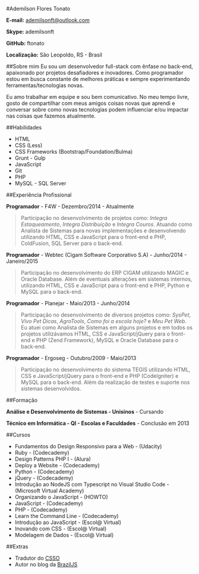 #Ademílson Flores Tonato

**E-mail:** ademilsonft@outlook.com

**Skype:** ademilsonft

**GitHub:** ftonato

**Localização:** São Leopoldo, RS - Brasil

##Sobre mim
Eu sou um desenvolvedor full-stack com ênfase no back-end, apaixonado por projetos desafiadores e inovadores. Como programador estou em busca constante de melhores práticas e sempre experimentando ferramentas/tecnologias novas.

Eu amo trabalhar em equipe e sou bem comunicativo. No meu tempo livre, gosto de compartilhar com meus amigos coisas novas que aprendi e conversar sobre como novas tecnologias podem influenciar e/ou impactar nas coisas que fazemos atualmente.

##Habilidades

* HTML
* CSS (Less)
* CSS Frameworks (Bootstrap/Foundation/Bulma)
* Grunt - Gulp
* JavaScript
* Git
* PHP
* MySQL - SQL Server


##Experiência Profissional

**Programador** - F4W - Dezembro/2014 - Atualmente

> Participação no desenvolvimento de projetos como: *Integra Estaqueamento*, *Integra Distribuição* e *Integra Couros*. Atuando como Analista de Sistemas para novas implementações e desenvolvendo utilizando HTML, CSS e JavaScript para o front-end e PHP, ColdFusion, SQL Server para o back-end.

**Programador** - Webtec (Cigam Software Corporativo S.A) - Junho/2014 - Janeiro/2015

> Participação no desenvolvimento do ERP CIGAM utilizando MAGIC e Oracle Database. Além de eventuais alterações em sistemas internos, utilizando HTML, CSS e JavaScript para o front-end e PHP, Python e MySQL para o back-end.

**Programador** - Planejar - Maio/2013 - Junho/2014

> Participação no desenvolvimento de diversos projetos como: *SysPet*, *Vivo Pet Dicas*, *AgroTools*, *Como foi a escola hoje?* e *Meu Pet Web*. Eu atuei como Analista de Sistemas em alguns projetos e em todos os projetos utilizávamos HTML, CSS e JavaScript/jQuery para o front-end e PHP (Zend Framework), MySQL e Oracle Database para o back-end.

**Programador** - Ergoseg - Outubro/2009 - Maio/2013

> Participação no desenvolvimento do sistema TEGIS utilizando HTML, CSS e JavaScript/jQuery para o front-end e PHP (CodeIgniter) e MySQL para o back-end. Além da realização de testes e suporte nos sistemas desenvolvidos.


##Formação

**Análise e Desenvolvimento de Sistemas - Unisinos** - Cursando

**Técnico em Informática - QI - Escolas e Faculdades** - Conclusão em 2013


##Cursos

* Fundamentos do Design Responsivo para a Web - (Udacity)
* Ruby - (Codecademy)
* Design Patterns PHP I - (Alura)
* Deploy a Website - (Codecademy)
* Python - (Codecademy)
* jQuery - (Codecademy)
* Introdução ao NodeJS com Typescript no Visual Studio Code - (Microsoft Virtual Academy)
* Organizando o JavaScript - (HOWTO)
* JavaScript - (Codecademy)
* PHP - (Codecademy)
* Learn the Command Line - (Codecademy)
* Introdução ao JavaScript - (Escol@ Virtual)
* Inovando com CSS - (Escol@ Virtual)
* Modelagem de Dados - (Escol@ Virtual)


##Extras

* Tradutor do [CSSO](https://github.com/css/csso)
* Autor no blog da [BrazilJS](https://braziljs.org/blog/author/ftonato/)
